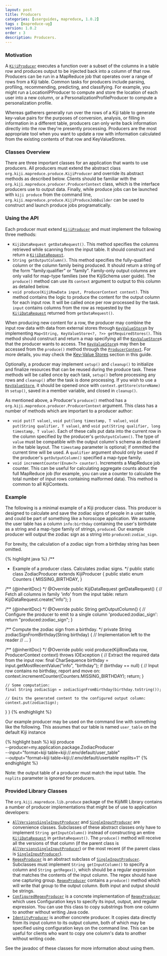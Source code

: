 ```yaml
---
layout: post
title: Producers
categories: [userguides, mapreduce, 1.0.2]
tags : [mapreduce-ug]
version: 1.0.2
order : 3
description: Producers.
---
```


### Motivation

A [`KijiProducer`]({{site.api_mr_devel}}/produce/KijiProducer.html) executes a function over a subset
of the columns in a table row and produces output to be injected back into a column of that row.
Producers can be run in a MapReduce job that operates over a range of rows from a Kiji table.
Common tasks for producers include parsing, profiling, recommending, predicting, and classifying.
For example, you might run a LocationIPProducer to compute and store the location of each user into
a new column, or a PersonalizationProfileProducer to compute a personalization profile.

Whereas gatherers generally run over the rows of a Kiji table to generate key-value pairs for the
purposes of conversion, analysis, or filling in information in a different table, producers can only
write back information directly into the row they're presently processing. Producers are the most
appropriate tool when you want to update a row with information calculated from the existing
contents of that row and KeyValueStores.

### Classes Overview

There are three important classes for an application that wants to use producers. All producers must
extend the abstract class `org.kiji.mapreduce.produce.KijiProducer` and override its abstract
methods as described below. Clients should be familiar with the
`org.kiji.mapreduce.producer.ProducerContext` class, which is the interface producers use to output
data. Finally, while produce jobs can be launched with `kiji produce` from the command line,
`org.kiji.mapreduce.produce.KijiProduceJobBuilder` can be used to construct and launch produce jobs
programatically.

### Using the API

Each producer must extend [`KijiProducer`]({{site.api_mr_devel}}/produce/KijiProducer.html) and must
implement the following three methods:

 * `KijiDataRequest getDataRequest()`. This method specifies the columns retrieved while scanning
   from the input table. It should construct and return a
   [`KijiDataRequest`]({{site.api_schema_devel}}/KijiDataRequest.html).
 * `String getOutputColumn()`. This method specifies the fully-qualified column or the column family
   being produced. It should return a string of the form "family:qualifier" or "family".
   Family-only output columns are only valid for map-type families (see the KijiSchema user guide).
   The `produce()` method can use its `context` argument to output to this column as detailed below.
 * `void produce(KijiRowData input, ProducerContext context)`. This method contains the logic to
   produce the content for the output column for each input row. It will be called once per row
   processed by the task. `input` contains columns from the row as requested by the
   [`KijiDataRequest`]({{site.api_schema_devel}}/KijiDataRequest.html) returned from
   `getDataRequest()`.

When producing new content for a row, the producer may combine the input row data with data from
external stores through [`KeyValueStore`]({{site.api_mr_devel}}/kvstore/KeyValueStore.html)s by
implementing `Map<String, KeyValueStore<?, ?>> getRequiredStores()`. This method should construct
and return a map specifying all the
[`KeyValueStore`]({{site.api_mr_devel}}/kvstore/KeyValueStore.html)s that the producer wants to
access. The [`KeyValueStore`]({{site.api_mr_devel}}/kvstore/KeyValueStore.html)s may then be accessed
from the `produce()` method through the
[`ProducerContext`]({{site.api_mr_devel}}/produce/ProducerContext.html). For more details, you may
check the [Key-Value Stores]({{site.userguide_mapreduce_1_0_2}}/key-value-stores) section in this
guide.

Optionally, a producer may implement `setup()` and `cleanup()` to initialize and finalize resources
that can be reused during the produce task.  These methods will be called once by each task,
`setup()` before processing any rows and `cleanup()` after the task is done processing. If you wish
to use a [`KeyValueStore`]({{site.api_mr_devel}}/kvstore/KeyValueStore.html), it should be opened once
with `context.getStore(storeName)` in `setup()`, saved in a member variable, and closed in
`cleanup()`.

As mentioned above, a Producer's `produce()` method has a
`org.kiji.mapreduce.producer.ProducerContext` argument. This class has a number of methods which are
important to a producer author:

* `void put(T value)`, `void put(long timestamp, T value)`, `void put(String qualifier, T value)`,
  and `void put(String qualifier, long timestamp, T value)`. Each of these calls put data into the
  current row in the column specified by the producer's `getOutputColumn()`. The type of `value`
  must be compatible with the output column's schema as declared in the table layout. The `timestamp`
  parameter is optional; if ommitted the current time will be used. A `qualifier` argument should
  only be used if the producer's `getOutputColumn()` specified a map-type family.
* `void incrementCounter(Enum<?> counter)`. Increments a MapReduce job counter. This can be useful
  for calculating aggregate counts about the full MapReduce job (for example, you can use a counter
  to calculate the total number of input rows containing malformed data). This method is common to
  all KijiContexts.

### Example

The following is a minimal example of a Kiji producer class. This producer is designed to calculate
and save the zodiac signs of people in a user table, and could be part of something like a horoscope
application. We assume the user table has a column `info:birthday` containing the user's birthdate
as a string and a map-type family of strings, `produced`. Our example producer will output the
zodiac sign as a string into `produced:zodiac_sign`.

For brevity, the calculation of a zodiac sign from a birthday string has been omitted.

{% highlight java %}
/**
 * Example of a producer class. Calculates zodiac signs.
 */
public static class ZodiacProducer extends KijiProducer {
  public static enum Counters {
    MISSING_BIRTHDAY,
  }

  /** {@inheritDoc} */
  @Override
  public KijiDataRequest getDataRequest() {
    // Fetch all columns in family 'info' from the input table:
    return KijiDataRequest.create("info");
  }

  /** {@inheritDoc} */
  @Override
  public String getOutputColumn() {
    // Configure the producer to emit to a single column 'produced:zodiac_sign':
    return "produced:zodiac_sign";
  }

  /** Compute the zodiac sign from a birthday. */
  private String zodiacSignFromBirthday(String birthday) {
    // Implementation left to the reader
    // …
  }

  /** {@inheritDoc} */
  @Override
  public void produce(KijiRowData row, ProducerContext context) throws IOException {
    // Extract the required data from the input row:
    final CharSequence birthday = input.getMostRecentValue("info", "birthday");
    if (birthday == null) {
      // Input row contains no birthday, report and move on:
      context.incrementCounter(Counters.MISSING_BIRTHDAY);
      return;
    }

    // Some computation:
    final String zodiacSign = zodiacSignFromBirthday(birthday.toString());

    // Emits the generated content to the configured output column:
    context.put(zodiacSign);
  }
}
{% endhighlight %}

Our example producer may be used on the command line with something like the following. This assumes
that our table is named `user_table` on the default Kiji instance

{% highlight bash %}
kiji produce \
    --producer=my.application.package.ZodiacProducer \
    --input="format=kiji table=kiji://.env/default/user_table" \
    --output="format=kiji table=kiji://.env/default/usertable nsplits=1"
{% endhighlight %}

Note: the output table of a producer must match the input table. The `nsplits` parameter is ignored
for producers.

### Provided Library Classes

The `org.kiji.mapreduce.lib.produce` package of the KijiMR Library contains a number of
producer implementations that might be of use to application developers:

* [`AllVersionsSingleInputProducer`]({{site.api_mrlib_devel}}/produce/AllVersionsSingleInputProducer.html)
  and [`SingleInputProducer`]({{site.api_mrlib_devel}}/produce/SingleInputProducer.html) are
  convenience classes. Subclasses of these abstract classes only have to implement `String
  getInputColumn()` instead of constructing an entire
  [`KijiDataRequest`]({{site.api_schema_devel}}/KijiDataRequest.html) in `getDataRequest()`. The
  `produce()` method will receive all the versions of that column (if the parent class is
  [`AllVersionsSingleInputProducer`]({{site.api_mrlib_devel}}/produce/AllVersionsSingleInputProducer.html))
  or the most recent (if the parent class is
  [`SingleInputProducer`]({{site.api_mrlib_devel}}/produce/SingleInputProducer.html)).
* [`RegexProducer`]({{site.api_mrlib_devel}}/produce/RegexProducer.html) is an abstract subclass of
  [`SingleInputProducer`]({{site.api_mrlib_devel}}/produce/SingleInputProducer.html). Subclasses must
  implement `String getInputColumn()` to specify a column and `String getRegex()`, which should be a
  regular expression that matches the contents of the input column. The regex should have one
  capturing group. [`RegexProducer`]({{site.api_mrlib_devel}}/produce/RegexProducer.html) contains a
  `produce()` method which will write that group to the output column. Both input and output should
  be strings.
* [`ConfiguredRegexProducer`]({{site.api_mrlib_devel}}/produce/ConfiguredRegexProducer.html) is a
  concrete implementation of [`RegexProducer`]({{site.api_mrlib_devel}}/produce/RegexProducer.html)
  which uses Configuration keys to specify its input, output, and regular expression. You can use
  this class to copy substrings from one column to another without writing Java code.
* [`IdentityProducer`]({{site.api_mrlib_devel}}/produce/IdentityProducer.html) is another concrete
  producer. It copies data directly from its input column to its output column, both of which may be
  specified using configuration keys on the command line. This can be useful for clients who want to
  copy one column's data to another without writing code.

See the javadoc of these classes for more information about using them.
